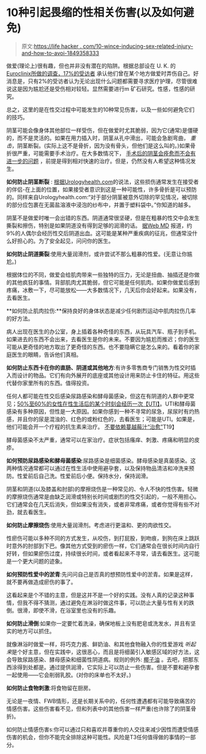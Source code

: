 # 10种引起畏缩的性相关伤害(以及如何避免)

> 原文:[https://life hacker . com/10-wince-inducing-sex-related-injury-and-how-to-avoi-1849358333](https://lifehacker.com/10-wince-inducing-sex-related-injuries-and-how-to-avoi-1849358333)

做爱(理论上)很有趣，但也并非没有潜在的陷阱。根据总部设在 U. K. 的 [Euroclinix所做的调查，17%的受访者](https://www.euroclinix.net/en/vc/between-the-sheets/#/injuries/i-overall) 承认他们曾在某个地方做爱时弄伤自己。好消息是，只有2%的受访者认为无论出现什么问题都需要寻求医疗护理，尽管很难说这是因为尴尬还是受伤相对较轻。显然需要进行m 矿石研究。性感，性感的研究。

总之，这里的是在性交过程中可能发生的10种常见伤害，以及一些如何避免它们的技巧。

阴茎可能会像身体其他部位一样受伤，但在做爱时尤其脆弱，因为它(通常)是僵硬的，而不是灵活的。如果在用力插入时，阴茎从孔中滑出，可能会急剧弯曲， *重击*，阴茎断裂。(实际上这不是骨折，因为没有骨头，但他们是这么叫的。)如果骨折很严重，可能需要手术治疗。在大多数情况下， [手术后的阴茎会痊愈而不会有进一步的问题](https://www.ncbi.nlm.nih.gov/pmc/articles/PMC1472832/#:~:text=Surgical%20repair%20of%20penile%20fractures,4%25%20in%20surgically%20treated%20patients.&text=Thus%2C%20the%20current%20literature%20generally,upon%20presentation%20to%20the%20hospital.) ，前提是得到相对快速的治疗。但是，仍然没有人希望这种情况发生。

**如何防止阴茎断裂** : [根据Urologyhealth.com](https://www.urologyhealth.org/urology-a-z/p/penile-trauma)的说法，这些损伤通常发生在接受者的伴侣-在上面的位置，如果接受者意识到这是一种可能性，许多骨折是可以预防的。同样来自Urologyhealth.com:“对于部分阴茎被意外切除的罕见情况，被切除的部分应包裹在无菌盐溶液中浸泡的纱布中，并置于塑料袋中。”你知道的越多。

阴茎不是做爱时唯一会出错的东西。阴道通常很坚硬，但是在粗暴的性交中会发生撕裂和擦伤，特别是如果阴道没有得到足够的润滑的话。 [据Web MD](https://www.webmd.com/women/bleeding-after-sex) 报道，约9%的人偶尔会经历性交后阴道出血。这可能是某种严重疾病的征兆，但通常没什么好担心的。为了安全起见，问问你的医生。

**如何防止阴道撕裂**:使用大量润滑剂，或许尝试不那么粗暴的性爱。(无意让你尴尬。)

根据体位的不同，做爱会给肌肉带来一些独特的压力，无论是扭曲、抽插还是你做的其他疯狂的事情。背部肌肉尤其脆弱，但它可能是任何肌肉。如果你做爱后感到疼痛，冰敷一下，尽可能放松——大多数情况下，几天后你会好起来。如果没有，去看医生。

**如何防止肌肉拉伤:**保持良好的身体状态是减少任何剧烈运动中肌肉拉伤几率的好方法。

病人出现在医生的办公室，身上插着各种奇怪的东西，从玩具汽车、瓶子到手机。如果进去的东西不会出来，去看医生是你的未来。不要因为尴尬而推迟；你的医生可能从更奇怪的地方取出了更奇怪的东西。也不要隐瞒它是怎么来的。看着你的家庭医生的眼睛，告诉他们真相。

**如何防止东西卡在你的直肠、阴道或其他地方**:有许多零售商专门销售为性交时插入而设计的物品。它们有向外展开的底座或其他设计用来防止卡住的特征。用这些代替你家里所有的东西。值得投资。

任何人都可能在性交后感染尿路感染和酵母菌感染，但这在有阴道的人群中更常见；[50%至60%的女性在性生活后的某个时刻会经历一次【UTI】](https://www.ncbi.nlm.nih.gov/pmc/articles/PMC3749018/)。UTI和酵母菌感染有多种原因，但性是一大原因。如果你感到一种不寻常的尿急，尿尿时有灼热感，并且你的尿是混浊的、红色的或粉红色的，去看医生；可能是UTI。如果是，他们可能会开一个疗程的抗生素来治疗。 [不要依赖蔓越莓汁“治愈”](https://www.pennmedicine.org/updates/blogs/womens-health/2018/july/can-cranberry-juice-cure-my-urinary-tract-infection#:~:text=The%20cranberry%20juice%20cure%20is,effective%20as%20many%20people%20think.)T19】

酵母菌感染不太严重，通常可以在家治疗。症状包括瘙痒、刺激、疼痛和明显的皮疹。

**如何预防尿路感染和酵母菌感染**:尿路感染是细菌感染。酵母感染是真菌感染。这两种情况通常都可以通过在性生活中使用避孕套，以及保持物品清洁和冲洗来预防。性爱前后自己洗。性爱前后小便。保持水分，保持润滑。

阴茎和阴道(以及膝盖和肘部)的摩擦烧伤是一种常见的、令人不快的性伤害。轻微的摩擦烧伤通常是由缺乏润滑或特别长时间或剧烈的性交引起的，一般不用担心。它们通常会在几天后消失，但如果没有消失，或者非常疼痛，或者你觉得有些不对劲，就去看医生。

**如何防止摩擦烧伤**:使用大量润滑剂。考虑进行更温和、更的肉欲性交。

性瘀伤可能以多种不同的方式发生，从咬伤，到打屁股，到吻痕，到狗在床上跳跃时意外的肘部到下巴。像其他方式受到的瘀伤一样，它们通常会在很长时间内自行好转，但如果瘀伤过度，持续很长时间，或者看起来不寻常，请去看医生。这可能是一个更大问题的迹象。

**如何预防性爱中的淤青**:先问问自己是否真的想预防性爱中的淤青。如果是这样，就不要再做造成瘀伤的事了。

这看起来是个不错的主意，但是这并不是一个好的实践。没有人真的记录这种事情，但我不得不猜测，通过避免在淋浴时做这件事，可以防止大量与性有关的跌倒。很滑，即使不滑，在浴室里也没有的乐趣。

**如何防止滑倒**:如果你一定要忙着洗澡，确保地板上没有肥皂或洗发水，并且有坚实的地方可以抓住。

就像淋浴时做爱一样，将巧克力酱、鲜奶油、和其他食物融入你的性爱游戏 *听起来*是个好主意，但在实践中，这很恶心，而且是将细菌引入敏感区域的好方法，这会导致尿路感染、酵母感染和细菌性阴道病。规则的例外: [椰子油](https://www.healthline.com/health/coconut-oil-sex#benefits) 。去吧，把那东西涂得到处都是。通过提供润滑，它实际上可以防止一些伤害。但是不要和避孕套一起使用——它会削弱乳胶。(对你的床单也不太好。)

**如何防止食物刺激**:将食物留在厨房。

无论是一夜情、FWB情形，还是长期关系中的，任何性遭遇都有可能导致痛苦的情感伤害。这些伤害看不见，但和列表中的其他伤害一样严重(也许除了的阴茎骨折)。

如何防止情感伤害s:你可以通过只和喜欢并尊重你的人交往来减少因性而遭受情感伤害的机会，但你不能完全排除这种可能性。风险是T3任何值得做的事情的一部分。